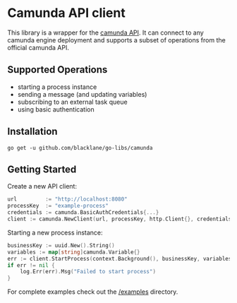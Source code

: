 # Camunda API client

This library is a wrapper for the [camunda API](https://docs.camunda.org/manual/7.15/reference/rest/).
It can connect to any camunda engine deployment and supports a subset of operations from the official camunda API.

## Supported Operations
* starting a process instance
* sending a message (and updating variables)
* subscribing to an external task queue
* using basic authentication

## Installation
```shell
go get -u github.com/blacklane/go-libs/camunda
```

## Getting Started

Create a new API client:
```go
url         := "http://localhost:8080"
processKey  := "example-process"
credentials := camunda.BasicAuthCredentials{...}
client := camunda.NewClient(url, processKey, http.Client{}, credentials)
```

Starting a new process instance:
```go
businessKey := uuid.New().String()
variables := map[string]camunda.Variable{}
err := client.StartProcess(context.Background(), businessKey, variables)
if err != nil {
	log.Err(err).Msg("Failed to start process")
}
```

For complete examples check out the [/examples](/examples) directory.
